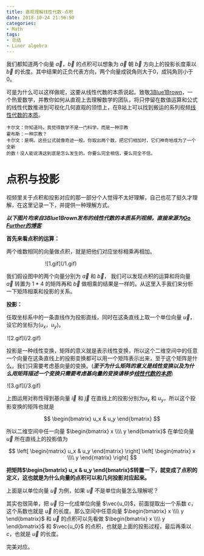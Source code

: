 ```yaml
---
title: 直观理解线性代数-点积
date: 2018-10-24 21:56:50
categories:
- Math
tags:
- 总结
- Liner algebra
---
```

我们都知道两个向量 $\vec{a}$，$\vec{b}$ 的点积可以想象为 $\vec{a}$ 朝 $\vec{b}$ 方向上的投影长度乘以 $\vec{b}$ 的长度。其中结果的正负代表方向，两个向量成锐角则大于$0$，成钝角则小于$0$。

可是为什么可以这样做呢，这要从线性代数的本质说起。致敬[3Blue1Brown](http://www.3blue1brown.com/)，一个热爱数学，并教你如何从直观上去理解数学的团队，将只停留在数值运算和公式的线性代数推进到可视化几何直观的领悟上，在B站上可以找到搬运的系列视频[线性代数的本质](https://www.bilibili.com/video/av5977466/?spm_id_from=333.788.videocard.8)。
<!-- more -->
```
卡尔文：你知道吗，我觉得数学不是一门科学，而是一种宗教
霍布斯：一种宗教？
卡尔文：是啊。这些公式就像奇迹一般。你取出两个数，把它们相加时，它们神奇地成为了一个全新
的数！没人能说清这到底是怎么发生的。你要么完全相信，要么完全不信。
```
# 点积与投影
视频里关于点积和投影对应的那一部分个人觉得不太好理解，自己也花了挺久才理解，在这里记录一下，并提供一种理解方式。

***以下图片均来自3Blue1Brown发布的线性代数的本质系列视频，直接来源为[Go Further的博客](https://charlesliuyx.github.io/2017/10/06/%E3%80%90%E7%9B%B4%E8%A7%82%E8%AF%A6%E8%A7%A3%E3%80%91%E7%BA%BF%E6%80%A7%E4%BB%A3%E6%95%B0%E7%9A%84%E6%9C%AC%E8%B4%A8/#%E7%82%B9%E7%A7%AF%E4%B8%8E%E5%AF%B9%E5%81%B6%E6%80%A7)***

**首先来看点积的运算：**

两个维数相同的向量做点积，就是把他们对应坐标相乘再相加。

<div style="width: 300px; margin: auto">
    ![1.gif](/1.gif)
</div>

我们假设图中的两个向量分别为 $\vec{a}$ 和 $\vec{b}$， 我们可以发现点积的运算和将向量 $\vec{a}$ 转置为 $1*4$ 的矩阵再和 $\vec{b}$ 做相乘的结果是一样的。从这里入手我们来分析一下矩阵相乘和投影的关系。

**投影：**

任取坐标系中的一条直线作为投影直线，同时在这条直线上取一个单位向量 $\vec{u}$，设它的坐标为$(u_x，u_y)$。

<div style="width: 500px; margin: auto">
    ![2.gif](/2.gif)
</div>

投影是一种线性变换，矩阵的意义就是表示线性变换，所以这个二维空间中的任意一个向量在这条直线上的投影变换都可以用一个矩阵表示出来，至于这个矩阵是什么，我们只需要考虑基向量的变换。(***至于为什么矩阵的意义是线性变换以及为什么用矩阵描述一个变换只需要考虑基向量的变换请移步[线性代数的本质](https://www.bilibili.com/video/av5977466/?spm_id_from=333.788.videocard.8)***)

<div style="width: 500px; margin: auto">
    ![3.gif](/3.gif)
</div>

上图运用对称性得到基向量 $\vec{i}$ 和 $\vec{j}$ 在直线上的投影分别为$u_x$ 和 $u_y$，所以这个投影变换的矩阵也就是

$$
 \begin{bmatrix}
   u_x & u_y
  \end{bmatrix}
$$

所以二维空间中任一向量 $\begin{bmatrix} x \\\\ y \end{bmatrix}$ 在单位向量 $\vec{u}$ 所在直线上的投影值为

$$
 \left[
 \begin{matrix}
   u_x & u_y
  \end{matrix}
  \right]
  \left[
  \begin{matrix}
   x \\\\
   y
  \end{matrix}
  \right]
$$

**把矩阵$\begin{bmatrix} u_x & u_y \end{bmatrix}$转置一下，就变成了点积的定义，这也就是为什么向量的点积可以和几何投影对应起来。**

上面是以单位向量 $\vec{u}$ 为例，如果 $\vec{u}$ 不是单位向量怎么理解呢？

其实也很简单，把 $\vec{u}$ 归一化成单位向量 $\vec{u_0}$，前面提取出一个系数 $c$，这个系数也就是 $\vec{u}$ 的长度。那么空间中任意向量 $\begin{bmatrix} x \\\\ y \end{bmatrix}$ 和 $\vec{u}$ 的点积可以先看做 $\begin{bmatrix} x \\\\ y \end{bmatrix}$ 和 $\vec{u_0}$ 的点积，也就是上面的投影过程，最后再乘以 $c$，也就是 $\vec{u}$ 的长度。

完美对应。
